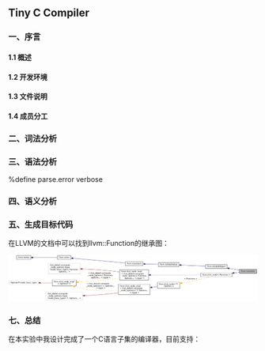 ## Tiny C Compiler

### 一、序言

#### 1.1 概述

#### 1.2 开发环境

#### 1.3 文件说明

#### 1.4 成员分工

### 二、词法分析

### 三、语法分析

%define parse.error verbose

### 四、语义分析

### 五、生成目标代码

在LLVM的文档中可以找到llvm::Function的继承图：

![](./img/classllvm_1_1Function__inherit__graph.png)

### 七、总结

在本实验中我设计完成了一个C语言子集的编译器，目前支持：
